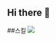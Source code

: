 ## Hi there 👋

##스킬
<img src="https://img.shields.io/badge/spring-6DB33F?style=for-the-badge&logo=spring&logoColor=white"> 
<!-- <img src="https://pbs.twimg.com/media/GdVduVdXkAAd2PN.png"> -->
<!--
**ParkJeongBin01/ParkJeongBin01** is a ✨ _special_ ✨ repository because its `README.md` (this file) appears on your GitHub profile.

Here are some ideas to get you started:

- 🔭 I’m currently working on ...
- 🌱 I’m currently learning ...
- 👯 I’m looking to collaborate on ...
- 🤔 I’m looking for help with ...
- 💬 Ask me about ...
- 📫 How to reach me: ...
- 😄 Pronouns: ...
- ⚡ Fun fact: ...
-->
